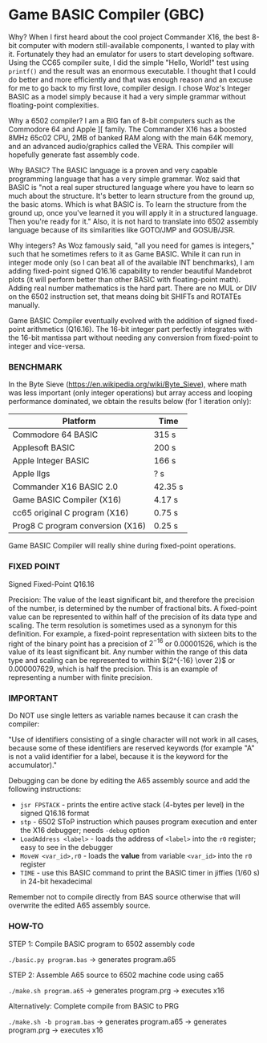 # Game BASIC Compiler (GBC)

Why? When I first heard about the cool project Commander X16, the best 8-bit computer with modern still-available components, I wanted to play with it. Fortunately they had an emulator for users to start developing software. Using the CC65 compiler suite, I did the simple "Hello, World!" test using `printf()` and the result was an enormous executable. I thought that I could do better and more efficiently and that was enough reason and an excuse for me to go back to my first love, compiler design. I chose Woz's Integer BASIC as a model simply because it had a very simple grammar without floating-point complexities.

Why a 6502 compiler? I am a BIG fan of 8-bit computers such as the Commodore 64 and Apple ][ family. The Commander X16 has a boosted 8MHz 65c02 CPU, 2MB of banked RAM along with the main 64K memory, and an advanced audio/graphics called the VERA. This compiler will hopefully generate fast assembly code.

Why BASIC? The BASIC language is a proven and very capable programming language that has a very simple grammar. Woz said that BASIC is "not a real super structured language where you have to learn so much about the structure. It's better to learn structure from the ground up, the basic atoms. Which is what BASIC is. To learn the structure from the ground up, once you've learned it you will apply it in a structured language. Then you're ready for it." Also, it is not  hard to translate into 6502 assembly language because of its similarities like GOTO/JMP and GOSUB/JSR.

Why integers? As Woz famously said, "all you need for games is integers," such that he sometimes refers to it as Game BASIC. While it can run in integer mode only (so I can beat all of the available INT benchmarks), I am adding fixed-point signed Q16.16 capability to render beautiful Mandebrot plots (it will perform better than other BASIC with floating-point math). Adding real number mathematics is the hard part. There are no MUL or DIV on the 6502 instruction set, that means doing bit SHIFTs and ROTATEs manually.

Game BASIC Compiler eventually evolved with the addition of signed fixed-point arithmetics (Q16.16). The 16-bit integer part perfectly integrates with the 16-bit mantissa part without needing any conversion from fixed-point to integer and vice-versa.

### BENCHMARK

In the Byte Sieve (https://en.wikipedia.org/wiki/Byte_Sieve), where math was less important (only integer operations) but array access and looping performance dominated, we obtain the results below (for 1 iteration only):

Platform | Time
--- | ---
Commodore 64 BASIC | 315 s
Applesoft BASIC | 200 s
Apple Integer BASIC | 166 s
Apple IIgs | ? s
Commander X16 BASIC 2.0 | 42.35 s
Game BASIC Compiler (X16) | 4.17 s
cc65 original C program (X16) | 0.75 s
Prog8 C program conversion (X16) | 0.25 s

Game BASIC Compiler will really shine during fixed-point operations.

### FIXED POINT

Signed Fixed-Point Q16.16

Precision: The value of the least significant bit, and therefore the precision of the number, is determined by the number of fractional bits. A fixed-point value can be represented to within half of the precision of its data type and scaling. The term resolution is sometimes used as a synonym for this definition. For example, a fixed-point representation with sixteen bits to the right of the binary point has a precision of $2^{-16}$ or 0.00001526, which is the value of its least significant bit. Any number within the range of this data type and scaling can be represented to within ${2^{-16} \over 2}$ or 0.000007629, which is half the precision. This is an example of representing a number with finite precision.

### IMPORTANT

Do NOT use single letters as variable names because it can crash the compiler:

"Use of identifiers consisting of a single character will not work in all cases, because some of these identifiers are reserved keywords (for example "A" is not a valid identifier for a label, because it is the keyword for the accumulator)."

Debugging can be done by editing the A65 assembly source and add the following instructions:

* `jsr FPSTACK` - prints the entire active stack (4-bytes per level) in the signed Q16.16 format
* `stp` - 6502 SToP instruction which pauses program execution and enter the X16 debugger; needs `-debug` option
* `LoadAddress <label>` - loads the address of `<label>` into the `r0` register; easy to see in the debugger
* `MoveW <var_id>,r0` - loads the **value** from variable `<var_id>` into the `r0` register
* `TIME` - use this BASIC command to print the BASIC timer in jiffies (1/60 s) in 24-bit hexadecimal

Remember not to compile directly from BAS source otherwise that will overwrite the edited A65 assembly source.

### HOW-TO

STEP 1: Compile BASIC program to 6502 assembly code

```./basic.py program.bas```
    -> generates program.a65

STEP 2: Assemble A65 source to 6502 machine code using ca65

```./make.sh program.a65```
    -> generates program.prg
    -> executes x16

Alternatively: Complete compile from BASIC to PRG

```./make.sh -b program.bas```
    -> generates program.a65
    -> generates program.prg
    -> executes x16
